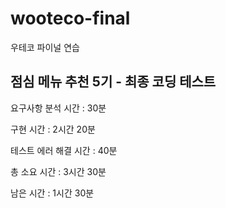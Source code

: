 # wooteco-final
우테코 파이널 연습

## 점심 메뉴 추천 5기 - 최종 코딩 테스트

요구사항 분석 시간 : 30분

구현 시간 : 2시간 20분

테스트 에러 해결 시간 : 40분

총 소요 시간 : 3시간 30분

남은 시간 : 1시간 30분
